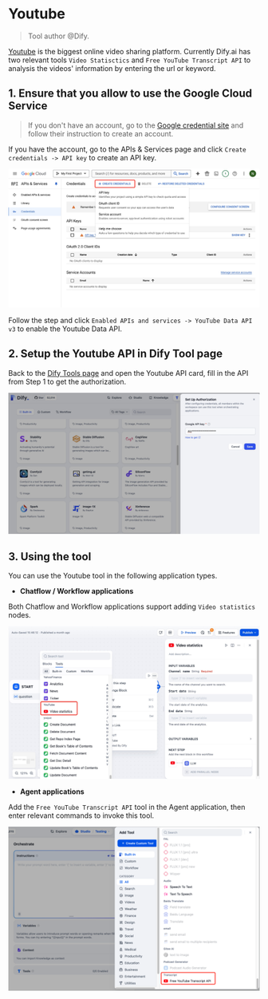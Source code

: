 # Youtube

> Tool author @Dify.

[Youtube](https://www.youtube.com/) is the biggest online video sharing platform. Currently Dify.ai has two relevant tools `Video Statisctics` and `Free YouTube Transcript API` to analysis the videos' information by entering the url or keyword.  

## 1. Ensure that you allow to use the Google Cloud Service

> If you don't have an account, go to the [Google credential site](https://console.cloud.google.com/apis/credentials) and follow their instruction to create an account.

If you have the account, go to the APIs & Services page and click `Create credentials -> API key` to create an API key.

![](/img/en-google-api.jpg)

Follow the step and click `Enabled APIs and services -> YouTube Data API v3` to enable the Youtube Data API.

## 2. Setup the Youtube API in Dify Tool page

Back to the [Dify Tools page](https://cloud.dify.ai/tools) and open the Youtube API card, fill in the API from Step 1 to get the authorization.

![](/img/en-set-youtube-api.jpeg)

## 3. Using the tool

You can use the Youtube tool in the following application types.

* **Chatflow / Workflow applications**

Both Chatflow and Workflow applications support adding `Video statistics` nodes. 

![](../../../../img/en-youtube-workflow.jpg)

* **Agent applications**

Add the `Free YouTube Transcript API` tool in the Agent application, then enter relevant commands to invoke this tool.

![](../../../../img/en-youtube-agent.png)